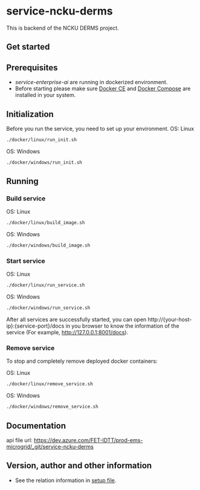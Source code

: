 # service-ncku-derms


<!-- /TOC -->

This is backend of the NCKU DERMS project.

## Get started

## Prerequisites
- *service-enterprise-ai* are running in dockerized environment.
- Before starting please make sure [Docker CE](https://docs.docker.com/install/) and [Docker Compose](https://docs.docker.com/compose/install/) are installed in your system.

## Initialization
Before you run the service, you need to set up your environment.
OS: Linux
```cmd
./docker/linux/run_init.sh
```

OS: Windows
```cmd
./docker/windows/run_init.sh
```


## Running

### Build service
OS: Linux
```cmd
./docker/linux/build_image.sh
```

OS: Windows
```cmd
./docker/windows/build_image.sh
```

### Start service
OS: Linux
```cmd
./docker/linux/run_service.sh
```

OS: Windows
```cmd
./docker/windows/run_service.sh
```


  After all services are successfully started, you can open http://{your-host-ip}:{service-port}/docs in you browser to know the information of the service (For example, http://127.0.0.1:8001/docs).

### Remove service
To stop and completely remove deployed docker containers:

OS: Linux
```bash
./docker/linux/remove_service.sh
```

OS: Windows
```bash
./docker/windows/remove_service.sh
```


## Documentation
api file url: https://dev.azure.com/FET-IDTT/prod-ems-microgrid/_git/service-ncku-derms


## Version, author and other information
- See the relation information in [setup file](setup.py).

